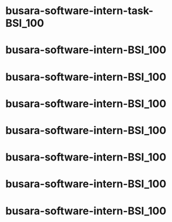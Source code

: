 # busara-software-intern-task-BSI_100
# busara-software-intern-BSI_100
# busara-software-intern-BSI_100
# busara-software-intern-BSI_100
# busara-software-intern-BSI_100
# busara-software-intern-BSI_100
# busara-software-intern-BSI_100
# busara-software-intern-BSI_100
